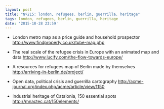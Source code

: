 ```yaml
---
layout: post
title: "Nº215: london, refugees, berlin, guerrilla, heritage"
tags: london, refugees, berlin, guerrilla, heritage
date: '2015-10-28 23:59'
---
```




* London metro map as a price guide and household prospector
  http://www.findproperly.co.uk/tube-map.php

* The real scale of the refugee crisis in Europe with an animated map and data
  http://www.lucify.com/the-flow-towards-europe/

* A resources for refugees map of Berlin made by themselves
  http://arriving-in-berlin.de/project/

* Open data, political crisis and guerrilla cartography
  http://acme-journal.org/index.php/acme/article/view/1150

* Industrial heritage of Catalonia, 150 essential spots
  http://mnactec.cat/150elements/
